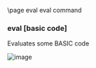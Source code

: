\page eval eval command

### eval [basic code]
Evaluates some BASIC code

![image](https://user-images.githubusercontent.com/1556794/232543678-e31fe14c-6625-4477-8791-587ee841b0d7.png)

